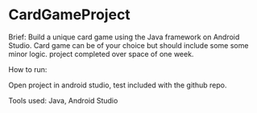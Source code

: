 # CardGameProject

Brief: 
Build a unique card game using the Java framework on Android Studio. Card game can be of your choice but should include some
some minor logic. project completed over space of one week.

How to run:

Open project in android studio, test included with the github repo.


Tools used:
Java, Android Studio
